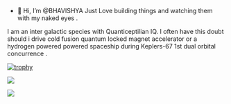 - 👋 Hi, I’m @BHAVISHYA
Just Love building things and watching them with my naked eyes . 

I am an inter galactic species with Quanticeptilian IQ. I often have this doubt should i drive cold fusion quantum locked magnet accelerator or a hydrogen powered powered spaceship during Keplers-67 1st dual orbital concurrence . 


[![trophy](https://github-profile-trophy.vercel.app/?username=ryo-ma)](https://github.com/ryo-ma/github-profile-trophy)

[![](https://visitcount.itsvg.in/api?id=Bhavishyaig&label=Profile%20Views&color=1&icon=0&pretty=false)](https://visitcount.itsvg.in)

<a href="https://visitcount.itsvg.in"> <img src="https://visitcount.itsvg.in/api?id=Bhavishyaig&label=Profile%20Views&color=1&icon=0&pretty=false" /> </a>







